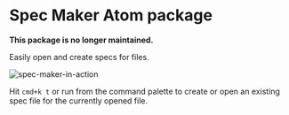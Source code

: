 # Spec Maker Atom package

**This package is no longer maintained.**

Easily open and create specs for files.

![spec-maker-in-action](https://cloud.githubusercontent.com/assets/963631/2945888/e34e4c96-d9e5-11e3-96fd-76d6078d6d18.gif)

Hit `cmd+k t` or run from the command palette to create or open an existing spec file for the currently opened file.
